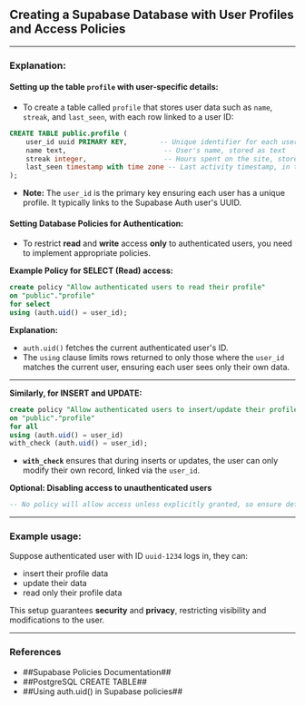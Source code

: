 ## Creating a Supabase Database with User Profiles and Access Policies

---

### Explanation:

#### Setting up the table `profile` with user-specific details:
- To create a table called `profile` that stores user data such as `name`, `streak`, and `last_seen`, with each row linked to a user ID:
  
```sql
CREATE TABLE public.profile (
    user_id uuid PRIMARY KEY,        -- Unique identifier for each user, references the auth system’s UUID
    name text,                        -- User's name, stored as text
    streak integer,                   -- Hours spent on the site, stored as an integer
    last_seen timestamp with time zone -- Last activity timestamp, in timezone-aware format
);
```

- **Note:** The `user_id` is the primary key ensuring each user has a unique profile. It typically links to the Supabase Auth user's UUID.

#### Setting Database Policies for Authentication:
- To restrict **read** and **write** access **only** to authenticated users, you need to implement appropriate policies.

**Example Policy for SELECT (Read) access:**

```sql
create policy "Allow authenticated users to read their profile"
on "public"."profile"
for select
using (auth.uid() = user_id);
```

**Explanation:**
- `auth.uid()` fetches the current authenticated user's ID.
- The `using` clause limits rows returned to only those where the `user_id` matches the current user, ensuring each user sees only their own data.

---

**Similarly, for INSERT and UPDATE:**

```sql
create policy "Allow authenticated users to insert/update their profile"
on "public"."profile"
for all
using (auth.uid() = user_id)
with_check (auth.uid() = user_id);
```

- **`with_check`** ensures that during inserts or updates, the user can only modify their own record, linked via the `user_id`.

**Optional: Disabling access to unauthenticated users**

```sql
-- No policy will allow access unless explicitly granted, so ensure default is restrictive
```

---

### Example usage:
Suppose authenticated user with ID `uuid-1234` logs in, they can:
- insert their profile data
- update their data
- read only their profile data

This setup guarantees **security** and **privacy**, restricting visibility and modifications to the user.  

---

### References
- ##Supabase Policies Documentation##  
- ##PostgreSQL CREATE TABLE##  
- ##Using auth.uid() in Supabase policies##